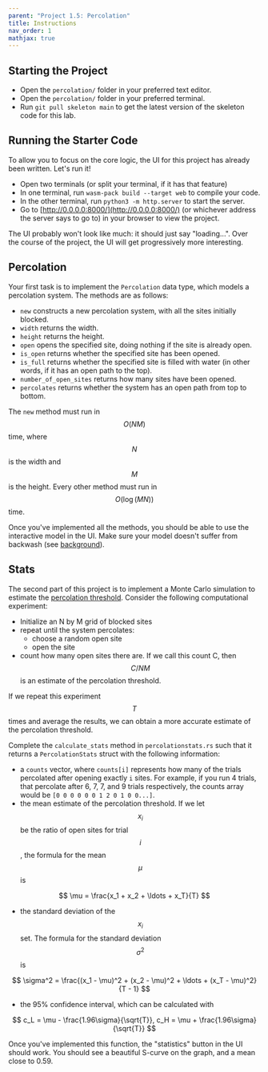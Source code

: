 ```yaml
---
parent: "Project 1.5: Percolation"
title: Instructions
nav_order: 1
mathjax: true
---
```


## Starting the Project

 - Open the `percolation/` folder in your preferred text editor.
 - Open the `percolation/` folder in your preferred terminal.
 - Run `git pull skeleton main` to get the latest version of the skeleton code for this lab.

## Running the Starter Code

To allow you to focus on the core logic, the UI for this project has already been written. Let's run it!

 - Open two terminals (or split your terminal, if it has that feature)
 - In one terminal, run `wasm-pack build --target web` to compile your code.
 - In the other terminal, run `python3 -m http.server` to start the server.
 - Go to [http://0.0.0.0:8000/](http://0.0.0.0:8000/) (or whichever address the server says to go to) in your browser to view the project.

The UI probably won't look like much: it should just say "loading...". Over the course of the project, the UI will get progressively more interesting.

## Percolation

Your first task is to implement the `Percolation` data type, which models a percolation system. The methods are as follows:

 - `new` constructs a new percolation system, with all the sites initially blocked. 
 - `width` returns the width.
 - `height` returns the height.
 - `open` opens the specified site, doing nothing if the site is already open.
 - `is_open` returns whether the specified site has been opened.
 - `is_full` returns whether the specified site is filled with water (in other words, if it has an open path to the top).
 - `number_of_open_sites` returns how many sites have been opened.
 - `percolates` returns whether the system has an open path from top to bottom.

The `new` method must run in $$O(NM)$$ time, where $$N$$ is the width and $$M$$ is the height. Every other method must run in $$O(\log(MN))$$ time.

Once you've implemented all the methods, you should be able to use the interactive model in the UI. Make sure your model doesn't suffer from backwash (see [background](background.md#backwash)).

## Stats

The second part of this project is to implement a Monte Carlo simulation to estimate the [percolation threshold](background.md#indiana-jones-and-the-percolation-threshold). Consider the following computational experiment:
 - Initialize an N by M grid of blocked sites
 - repeat until the system percolates:
     - choose a random open site
     - open the site
 - count how many open sites there are. If we call this count C, then $$C / NM$$ is an estimate of the percolation threshold.

 
If we repeat this experiment $$T$$ times and average the results, we can obtain a more accurate estimate of the percolation threshold.

Complete the `calculate_stats` method in `percolationstats.rs` such that it returns a `PercolationStats` struct with the following information:
 - a `counts` vector, where `counts[i]` represents how many of the trials percolated after opening exactly `i` sites. For example, if you run 4 trials, that percolate after 6, 7, 7, and 9 trials respectively, the counts array would be `[0 0 0 0 0 0 1 2 0 1 0 0...]`.
 - the mean estimate of the percolation threshold. If we let $$x_i$$ be the ratio of open sites for trial $$i$$, the formula for the mean $$\mu$$ is

$$
\mu = \frac{x_1 + x_2 + \ldots + x_T}{T}
$$

 - the standard deviation of the $$x_i$$ set. The formula for the standard deviation $$\sigma^2$$ is
 
$$
\sigma^2 = \frac{(x_1 - \mu)^2 + (x_2 - \mu)^2 + \ldots + (x_T - \mu)^2}{T - 1}
$$

 - the 95% confidence interval, which can be calculated with

$$
c_L = \mu - \frac{1.96\sigma}{\sqrt{T}}, c_H = \mu + \frac{1.96\sigma}{\sqrt{T}}
$$

Once you've implemented this function, the "statistics" button in the UI should work. You should see a beautiful S-curve on the graph, and a mean close to 0.59.
